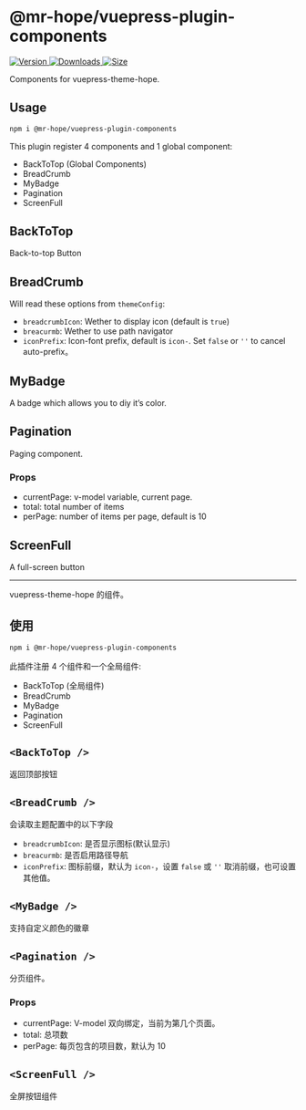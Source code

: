 # @mr-hope/vuepress-plugin-components

[![Version](https://img.shields.io/npm/v/@mr-hope/vuepress-plugin-components.svg?style=flat-square&logo=npm) ![Downloads](https://img.shields.io/npm/dm/@mr-hope/vuepress-plugin-components.svg?style=flat-square&logo=npm) ![Size](https://img.shields.io/bundlephobia/min/@mr-hope/vuepress-plugin-components?style=flat-square&logo=npm)](https://www.npmjs.com/package/@mr-hope/vuepress-plugin-components)

Components for vuepress-theme-hope.

## Usage

```bash
npm i @mr-hope/vuepress-plugin-components
```

This plugin register 4 components and 1 global component:

- BackToTop (Global Components)
- BreadCrumb
- MyBadge
- Pagination
- ScreenFull

## BackToTop

Back-to-top Button

## BreadCrumb

Will read these options from `themeConfig`:

- `breadcrumbIcon`: Wether to display icon (default is `true`)
- `breacurmb`: Wether to use path navigator
- `iconPrefix`: Icon-font prefix, default is `icon-`. Set `false` or `''` to cancel auto-prefix。

## MyBadge

A badge which allows you to diy it’s color.

## Pagination

Paging component.

### Props

- currentPage: v-model variable, current page.
- total: total number of items
- perPage: number of items per page, default is 10

## ScreenFull

A full-screen button

---

vuepress-theme-hope 的组件。

## 使用

```bash
npm i @mr-hope/vuepress-plugin-components
```

此插件注册 4 个组件和一个全局组件:

- BackToTop (全局组件)
- BreadCrumb
- MyBadge
- Pagination
- ScreenFull

## `<BackToTop />`

返回顶部按钮

## `<BreadCrumb />`

会读取主题配置中的以下字段

- `breadcrumbIcon`: 是否显示图标(默认显示)
- `breacurmb`: 是否启用路径导航
- `iconPrefix`: 图标前缀，默认为 `icon-`，设置 `false` 或 `''` 取消前缀，也可设置其他值。

## `<MyBadge />`

支持自定义颜色的徽章

## `<Pagination />`

分页组件。

### Props

- currentPage: V-model 双向绑定，当前为第几个页面。
- total: 总项数
- perPage: 每页包含的项目数，默认为 10

## `<ScreenFull />`

全屏按钮组件

